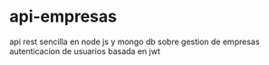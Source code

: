 # api-empresas
api rest sencilla en node js y mongo db sobre gestion de empresas
autenticacion de usuarios basada en jwt 
